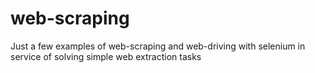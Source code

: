 # web-scraping
Just a few examples of web-scraping and web-driving with selenium 
in service of solving simple web extraction tasks
